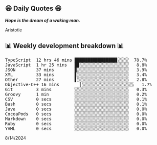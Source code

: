 ## 😄 Daily Quotes 😄

_**Hope is the dream of a waking man.**_

Aristotle



## 📊 Weekly development breakdown 📊

<pre>TypeScript  12 hrs 46 mins ████████████████▌░░░░  78.7%
JavaScript  1 hr 25 mins   █▊░░░░░░░░░░░░░░░░░░░   8.8%
JSON        37 mins        ▊░░░░░░░░░░░░░░░░░░░░   3.9%
XML         33 mins        ▋░░░░░░░░░░░░░░░░░░░░   3.4%
Other       27 mins        ▌░░░░░░░░░░░░░░░░░░░░   2.8%
Objective-C++ 16 mins        ▎░░░░░░░░░░░░░░░░░░░░   1.7%
Git         3 mins         ░░░░░░░░░░░░░░░░░░░░░   0.3%
Groovy      1 min          ░░░░░░░░░░░░░░░░░░░░░   0.2%
CSV         0 secs         ░░░░░░░░░░░░░░░░░░░░░   0.1%
Bash        0 secs         ░░░░░░░░░░░░░░░░░░░░░   0.1%
Java        0 secs         ░░░░░░░░░░░░░░░░░░░░░   0.0%
CocoaPods   0 secs         ░░░░░░░░░░░░░░░░░░░░░   0.0%
Markdown    0 secs         ░░░░░░░░░░░░░░░░░░░░░   0.0%
Ruby        0 secs         ░░░░░░░░░░░░░░░░░░░░░   0.0%
YAML        0 secs         ░░░░░░░░░░░░░░░░░░░░░   0.0%</pre>

8/14/2024